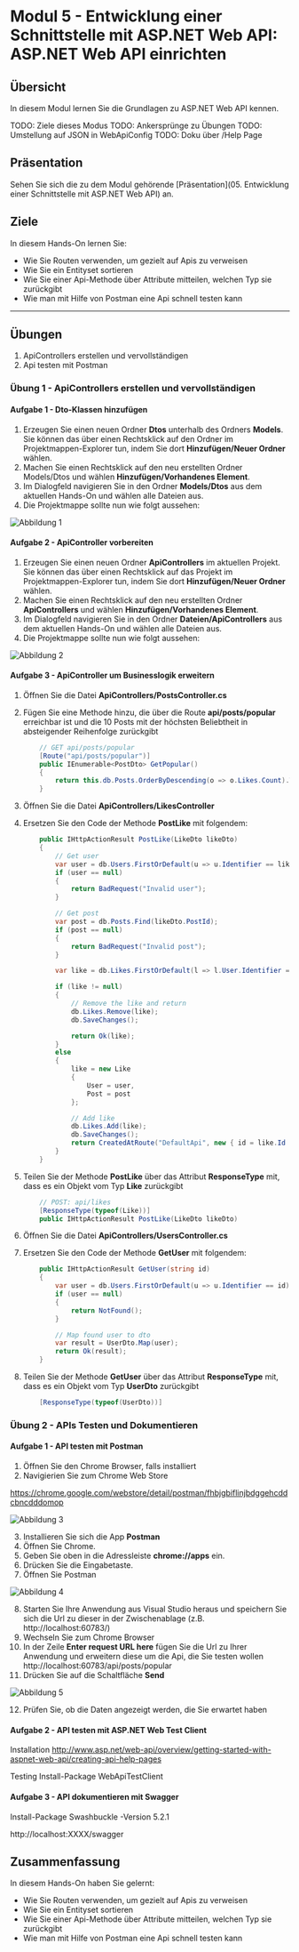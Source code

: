 # Modul 5 - Entwicklung einer Schnittstelle mit ASP.NET Web API: ASP.NET Web API einrichten

## Übersicht 

In diesem Modul lernen Sie die Grundlagen zu ASP.NET Web API kennen.

TODO: Ziele dieses Modus
TODO: Ankersprünge zu Übungen
TODO: Umstellung auf JSON in WebApiConfig
TODO: Doku über /Help Page

## Präsentation

Sehen Sie sich die zu dem Modul gehörende [Präsentation](05. Entwicklung einer Schnittstelle mit ASP.NET Web API) an.

## Ziele

In diesem Hands-On lernen Sie:
- Wie Sie Routen verwenden, um gezielt auf Apis zu verweisen  
- Wie Sie ein Entityset sortieren  
- Wie Sie einer Api-Methode über Attribute mitteilen, welchen Typ sie zurückgibt  
- Wie man mit Hilfe von Postman eine Api schnell testen kann  

---

## Übungen

1. ApiControllers erstellen und vervollständigen
2. Api testen mit Postman

### Übung 1 - ApiControllers erstellen und vervollständigen

#### Aufgabe 1 - Dto-Klassen hinzufügen

1.	Erzeugen Sie einen neuen Ordner **Dtos** unterhalb des Ordners **Models**. Sie können das über einen Rechtsklick auf den Ordner im Projektmappen-Explorer tun, indem Sie dort **Hinzufügen/Neuer Ordner** wählen.
2.	Machen Sie einen Rechtsklick auf den neu erstellten Ordner Models/Dtos und wählen **Hinzufügen/Vorhandenes Element**.
3.	Im Dialogfeld navigieren Sie in den Ordner **Models/Dtos** aus dem aktuellen Hands-On und wählen alle Dateien aus.
4.	Die Projektmappe sollte nun wie folgt aussehen:

![](_images/solution-explorer.png?raw=true "Abbildung 1")

#### Aufgabe 2 - ApiController vorbereiten

1.	Erzeugen Sie einen neuen Ordner **ApiControllers** im aktuellen Projekt. Sie können das über einen Rechtsklick auf das Projekt im Projektmappen-Explorer tun, indem Sie dort **Hinzufügen/Neuer Ordner** wählen.
2.	Machen Sie einen Rechtsklick auf den neu erstellten Ordner **ApiControllers** und wählen **Hinzufügen/Vorhandenes Element**.
3.	Im Dialogfeld navigieren Sie in den Ordner **Dateien/ApiControllers** aus dem aktuellen Hands-On und wählen alle Dateien aus.
4.	Die Projektmappe sollte nun wie folgt aussehen:

![](_images/solution-explorer-2.png?raw=true "Abbildung 2")

#### Aufgabe 3 - ApiController um Businesslogik erweitern

1.	Öffnen Sie die Datei **ApiControllers/PostsController.cs**
2.	Fügen Sie eine Methode hinzu, die über die Route **api/posts/popular** erreichbar ist und die 10 Posts mit der höchsten Beliebtheit in absteigender Reihenfolge zurückgibt

    ```C#
		// GET api/posts/popular
		[Route("api/posts/popular")]
		public IEnumerable<PostDto> GetPopular()
		{
			return this.db.Posts.OrderByDescending(o => o.Likes.Count).Take(10).ToList().Select(p => PostDto.Map(p));
		}
    ```
	
3.	Öffnen Sie die Datei **ApiControllers/LikesController**
4.	Ersetzen Sie den Code der Methode **PostLike** mit folgendem:

    ```C#
        public IHttpActionResult PostLike(LikeDto likeDto)
        {
            // Get user
            var user = db.Users.FirstOrDefault(u => u.Identifier == likeDto.UserIdentifier);
            if (user == null)
            {
                return BadRequest("Invalid user");
            }

            // Get post
            var post = db.Posts.Find(likeDto.PostId);
            if (post == null)
            {
                return BadRequest("Invalid post");
            }

            var like = db.Likes.FirstOrDefault(l => l.User.Identifier == likeDto.UserIdentifier && l.Post.Id == likeDto.PostId);

            if (like != null)
            {
                // Remove the like and return
                db.Likes.Remove(like);
                db.SaveChanges();

                return Ok(like);
            }
            else
            {
                like = new Like
                {
                    User = user,
                    Post = post
                };

                // Add like
                db.Likes.Add(like);
                db.SaveChanges();
                return CreatedAtRoute("DefaultApi", new { id = like.Id }, likeDto);
            }
        }
    ```
	
5.	Teilen Sie der Methode **PostLike** über das Attribut **ResponseType** mit, dass es ein Objekt vom Typ **Like** zurückgibt

    ```C#
        // POST: api/likes
        [ResponseType(typeof(Like))]
        public IHttpActionResult PostLike(LikeDto likeDto)
    ```

6.	Öffnen Sie die Datei **ApiControllers/UsersController.cs**
7.	Ersetzen Sie den Code der Methode **GetUser** mit folgendem:

    ```C#
        public IHttpActionResult GetUser(string id)
        {
            var user = db.Users.FirstOrDefault(u => u.Identifier == id);
            if (user == null)
            {
                return NotFound();
            }

            // Map found user to dto
            var result = UserDto.Map(user);
            return Ok(result);
        }
    ```
	
8.	Teilen Sie der Methode **GetUser** über das Attribut **ResponseType** mit, dass es ein Objekt vom Typ **UserDto** zurückgibt

    ```C#
        [ResponseType(typeof(UserDto))]
    ```
    
    
### Übung 2 - APIs Testen und Dokumentieren

#### Aufgabe 1 - API testen mit Postman

1.	Öffnen Sie den Chrome Browser, falls installiert
2.	Navigierien Sie zum Chrome Web Store

https://chrome.google.com/webstore/detail/postman/fhbjgbiflinjbdggehcddcbncdddomop

![](_images/postman-1.png?raw=true "Abbildung 3")

3.	Installieren Sie sich die App **Postman**
4.	Öffnen Sie Chrome.
5.	Geben Sie oben in die Adressleiste **chrome://apps** ein.
6.	Drücken Sie die Eingabetaste.
7.	Öffnen Sie Postman

![](_images/postman-2.png?raw=true "Abbildung 4")

8.	Starten Sie Ihre Anwendung aus Visual Studio heraus und speichern Sie sich die Url zu dieser in der Zwischenablage (z.B. http://localhost:60783/)
9.	Wechseln Sie zum Chrome Browser
10.	In der Zeile **Enter request URL here** fügen Sie die Url zu Ihrer Anwendung und erweitern diese um die Api, die Sie testen wollen 
http://localhost:60783/api/posts/popular
11.	Drücken Sie auf die Schaltfläche **Send**

![](_images/postman-3.png?raw=true "Abbildung 5")

12.	Prüfen Sie, ob die Daten angezeigt werden, die Sie erwartet haben

#### Aufgabe 2 - API testen mit ASP.NET Web Test Client
Installation
http://www.asp.net/web-api/overview/getting-started-with-aspnet-web-api/creating-api-help-pages

Testing
Install-Package WebApiTestClient

#### Aufgabe 3 - API dokumentieren mit Swagger
Install-Package Swashbuckle -Version 5.2.1 

http://localhost:XXXX/swagger

## Zusammenfassung

In diesem Hands-On haben Sie gelernt:
- Wie Sie Routen verwenden, um gezielt auf Apis zu verweisen  
- Wie Sie ein Entityset sortieren  
- Wie Sie einer Api-Methode über Attribute mitteilen, welchen Typ sie zurückgibt  
- Wie man mit Hilfe von Postman eine Api schnell testen kann  
